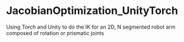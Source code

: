 # JacobianOptimization_UnityTorch
Using Torch and Unity to do the IK for an 2D, N segmented robot arm composed of rotation or prismatic joints
